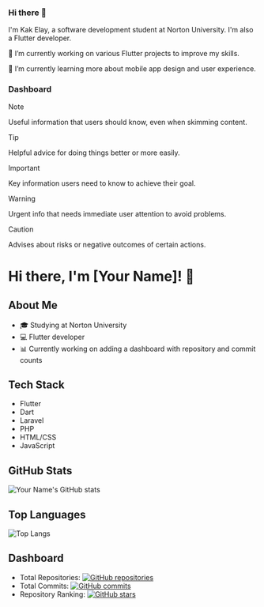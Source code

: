 ### Hi there 👋

I'm Kak Elay, a software development student at Norton University. I'm also a Flutter developer.

🔭 I’m currently working on various Flutter projects to improve my skills.

🌱 I’m currently learning more about mobile app design and user experience.

### Dashboard
 
> [!NOTE]
> Useful information that users should know, even when skimming content.

> [!TIP]
> Helpful advice for doing things better or more easily.

> [!IMPORTANT]
> Key information users need to know to achieve their goal.

> [!WARNING]
> Urgent info that needs immediate user attention to avoid problems.

> [!CAUTION]
> Advises about risks or negative outcomes of certain actions.

<!-- Introduction -->
# Hi there, I'm [Your Name]! 👋

## About Me
- 🎓 Studying at Norton University
- 💻 Flutter developer
- 📊 Currently working on adding a dashboard with repository and commit counts

## Tech Stack
- Flutter
- Dart
- Laravel
- PHP
- HTML/CSS
- JavaScript

## GitHub Stats
![Your Name's GitHub stats](https://github-readme-stats.vercel.app/api?username=your-username&show_icons=true&theme=radical)

## Top Languages
![Top Langs](https://github-readme-stats.vercel.app/api/top-langs/?username=your-username&layout=compact)

## Dashboard
- Total Repositories: [![GitHub repositories](https://img.shields.io/github/repos/your-username)](https://github.com/your-username?tab=repositories)
- Total Commits: [![GitHub commits](https://img.shields.io/github/commits-since/your-username/your-repository/latest)](https://github.com/your-username/your-repository/commits/main)
- Repository Ranking: [![GitHub stars](https://img.shields.io/github/stars/your-username/your-repository)](https://github.com/your-username/your-repository/stargazers)
